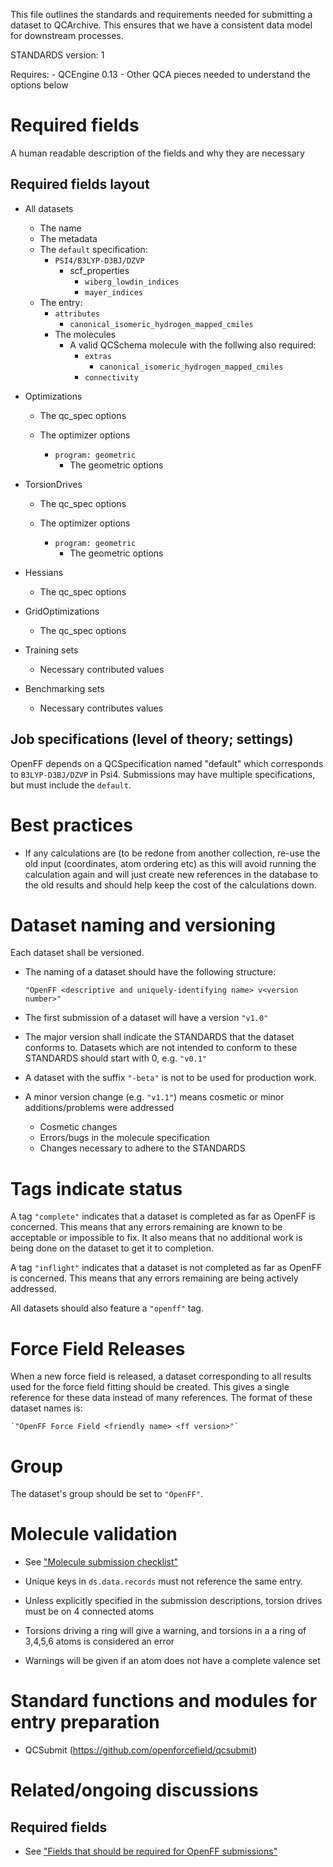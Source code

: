 This file outlines the standards and requirements needed for submitting a dataset to QCArchive.
This ensures that we have a consistent data model for downstream processes.

STANDARDS version: 1

Requires:
	- QCEngine 0.13
	- Other QCA pieces needed to understand the options below

# Required fields 

A human readable description of the fields and why they are necessary

## Required fields layout

- All datasets
	- The name
	- The metadata
	* The `default` specification:
		- `PSI4/B3LYP-D3BJ/DZVP`
			- scf_properties
				- `wiberg_lowdin_indices`
				- `mayer_indices`
	* The entry:
		- `attributes`
			- `canonical_isomeric_hydrogen_mapped_cmiles`
		- The molecules
			- A valid QCSchema molecule with the follwing also required:
				- `extras`
					- `canonical_isomeric_hydrogen_mapped_cmiles`
				- `connectivity`

- Optimizations
	- The qc_spec options

	- The optimizer options
		- `program: geometric`
			- The geometric options

	
- TorsionDrives
	- The qc_spec options

	- The optimizer options
		- `program: geometric`
			- The geometric options

- Hessians
	- The qc_spec options

- GridOptimizations
	- The qc_spec options

* Training sets
	- Necessary contributed values

* Benchmarking sets
	- Necessary contributes values

## Job specifications (level of theory; settings)

OpenFF depends on a QCSpecification named "default" which corresponds to `B3LYP-D3BJ/DZVP` in Psi4. Submissions may have multiple specifications, but must include the `default`.

# Best practices

* If any calculations are (to be redone from another collection, re-use the old input (coordinates, atom ordering etc) as this will avoid running the calculation again and will just create new references in the database to the old results and should help keep the cost of the calculations down.  

# Dataset naming and versioning

Each dataset shall be versioned.
- The naming of a dataset should have the following structure:

    `"OpenFF <descriptive and uniquely-identifying name> v<version number>"`

- The first submission of a dataset will have a version `"v1.0"`

* The major version shall indicate the STANDARDS that the dataset conforms to. Datasets which are not intended to conform to these STANDARDS should start with 0, e.g. `"v0.1"`

- A dataset with the suffix `"-beta"` is not to be used for production work.

- A minor version change (e.g. `"v1.1"`) means cosmetic or minor additions/problems were addressed
    - Cosmetic changes
	- Errors/bugs in the molecule specification
	- Changes necessary to adhere to the STANDARDS

# Tags indicate status

A tag `"complete"` indicates that a dataset is completed as far as OpenFF is concerned.
This means that any errors remaining are known to be acceptable or impossible to fix.
It also means that no additional work is being done on the dataset to get it to completion.

A tag `"inflight"` indicates that a dataset is not completed as far as OpenFF is concerned.
This means that any errors remaining are being actively addressed.

All datasets should also feature a `"openff"` tag.

# Force Field Releases 

When a new force field is released, a dataset corresponding to all results used for the force field fitting should be created.
This gives a single reference for these data instead of many references.
The format of these dataset names is:

    `"OpenFF Force Field <friendly name> <ff version>"`

# Group

The dataset's group should be set to `"OpenFF"`.

# Molecule validation

* See ["Molecule submission checklist"](https://github.com/openforcefield/qcsubmit/issues/9)

* Unique keys in `ds.data.records` must not reference the same entry.
* Unless explicitly specified in the submission descriptions, torsion drives must be on 4 connected atoms
* Torsions driving a ring will give a warning, and torsions in a a ring of  3,4,5,6 atoms is considered an error
* Warnings will be given if an atom does not have a complete valence set

# Standard functions and modules for entry preparation

* QCSubmit (https://github.com/openforcefield/qcsubmit)

# Related/ongoing discussions

## Required fields

* See ["Fields that should be required for OpenFF submissions"](https://github.com/openforcefield/qcsubmit/issues/3)

